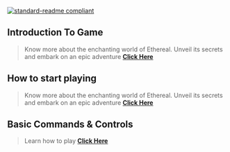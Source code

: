 [![standard-readme compliant](https://img.shields.io/badge/Return_To-Previous_Page-blueviolet.svg?style=flat-square?size=100)](../main.md)

## Introduction To Game
> Know more about the enchanting world of Ethereal. Unveil its secrets and embark on an epic adventure [**Click Here**](./Intro.md)

## How to start playing
> Know more about the enchanting world of Ethereal. Unveil its secrets and embark on an epic adventure [**Click Here**](./Start.md)

## Basic Commands & Controls
> Learn how to play [**Click Here**](./Basic.md)
